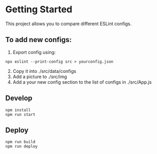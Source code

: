 


<!-- START doctoc generated TOC please keep comment here to allow auto update -->
<!-- DON'T EDIT THIS SECTION, INSTEAD RE-RUN doctoc TO UPDATE -->


<!-- END doctoc generated TOC please keep comment here to allow auto update -->



# Getting Started
This project allows you to compare different ESLint configs. 


## To add new configs:
1. Export config using:
```
npx eslint --print-config src > yourconfig.json
```
2. Copy it into ./src/data/configs
3. Add a picture to ./src/img
4. Add a your new config section to the list of configs in ./src/App.js

## Develop
```
npm install
npm run start
```

## Deploy
```
npm run build
npm run deploy
```
